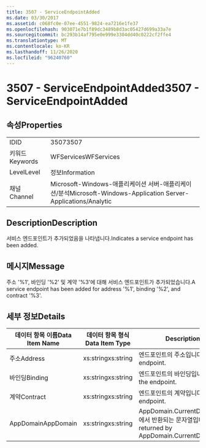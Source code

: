 ```yaml
---
title: 3507 - ServiceEndpointAdded
ms.date: 03/30/2017
ms.assetid: c068fc0e-07ee-4551-9824-ea7216e1fe37
ms.openlocfilehash: 903071e7b1f89dc3489b8d3ac05427d699a33a7e
ms.sourcegitcommit: bc293b14af795e0e999e3304dd40c0222cf2ffe4
ms.translationtype: MT
ms.contentlocale: ko-KR
ms.lasthandoff: 11/26/2020
ms.locfileid: "96240760"
---
```

# <a name="3507---serviceendpointadded"></a><span data-ttu-id="de92f-102">3507 - ServiceEndpointAdded</span><span class="sxs-lookup"><span data-stu-id="de92f-102">3507 - ServiceEndpointAdded</span></span>

## <a name="properties"></a><span data-ttu-id="de92f-103">속성</span><span class="sxs-lookup"><span data-stu-id="de92f-103">Properties</span></span>  
  
|||  
|-|-|  
|<span data-ttu-id="de92f-104">ID</span><span class="sxs-lookup"><span data-stu-id="de92f-104">ID</span></span>|<span data-ttu-id="de92f-105">3507</span><span class="sxs-lookup"><span data-stu-id="de92f-105">3507</span></span>|  
|<span data-ttu-id="de92f-106">키워드</span><span class="sxs-lookup"><span data-stu-id="de92f-106">Keywords</span></span>|<span data-ttu-id="de92f-107">WFServices</span><span class="sxs-lookup"><span data-stu-id="de92f-107">WFServices</span></span>|  
|<span data-ttu-id="de92f-108">Level</span><span class="sxs-lookup"><span data-stu-id="de92f-108">Level</span></span>|<span data-ttu-id="de92f-109">정보</span><span class="sxs-lookup"><span data-stu-id="de92f-109">Information</span></span>|  
|<span data-ttu-id="de92f-110">채널</span><span class="sxs-lookup"><span data-stu-id="de92f-110">Channel</span></span>|<span data-ttu-id="de92f-111">Microsoft-Windows-애플리케이션 서버-애플리케이션/분석</span><span class="sxs-lookup"><span data-stu-id="de92f-111">Microsoft-Windows-Application Server-Applications/Analytic</span></span>|  
  
## <a name="description"></a><span data-ttu-id="de92f-112">Description</span><span class="sxs-lookup"><span data-stu-id="de92f-112">Description</span></span>  

 <span data-ttu-id="de92f-113">서비스 엔드포인트가 추가되었음을 나타냅니다.</span><span class="sxs-lookup"><span data-stu-id="de92f-113">Indicates a service endpoint has been added.</span></span>  
  
## <a name="message"></a><span data-ttu-id="de92f-114">메시지</span><span class="sxs-lookup"><span data-stu-id="de92f-114">Message</span></span>  

 <span data-ttu-id="de92f-115">주소 '%1', 바인딩 '%2' 및 계약 '%3'에 대해 서비스 엔드포인트가 추가되었습니다.</span><span class="sxs-lookup"><span data-stu-id="de92f-115">A service endpoint has been added for address '%1', binding '%2', and contract '%3'.</span></span>  
  
## <a name="details"></a><span data-ttu-id="de92f-116">세부 정보</span><span class="sxs-lookup"><span data-stu-id="de92f-116">Details</span></span>  
  
|<span data-ttu-id="de92f-117">데이터 항목 이름</span><span class="sxs-lookup"><span data-stu-id="de92f-117">Data Item Name</span></span>|<span data-ttu-id="de92f-118">데이터 항목 형식</span><span class="sxs-lookup"><span data-stu-id="de92f-118">Data Item Type</span></span>|<span data-ttu-id="de92f-119">Description</span><span class="sxs-lookup"><span data-stu-id="de92f-119">Description</span></span>|  
|--------------------|--------------------|-----------------|  
|<span data-ttu-id="de92f-120">주소</span><span class="sxs-lookup"><span data-stu-id="de92f-120">Address</span></span>|<span data-ttu-id="de92f-121">xs:string</span><span class="sxs-lookup"><span data-stu-id="de92f-121">xs:string</span></span>|<span data-ttu-id="de92f-122">엔드포인트의 주소입니다.</span><span class="sxs-lookup"><span data-stu-id="de92f-122">The address of the endpoint.</span></span>|  
|<span data-ttu-id="de92f-123">바인딩</span><span class="sxs-lookup"><span data-stu-id="de92f-123">Binding</span></span>|<span data-ttu-id="de92f-124">xs:string</span><span class="sxs-lookup"><span data-stu-id="de92f-124">xs:string</span></span>|<span data-ttu-id="de92f-125">엔드포인트의 바인딩입니다.</span><span class="sxs-lookup"><span data-stu-id="de92f-125">The binding of the endpoint.</span></span>|  
|<span data-ttu-id="de92f-126">계약</span><span class="sxs-lookup"><span data-stu-id="de92f-126">Contract</span></span>|<span data-ttu-id="de92f-127">xs:string</span><span class="sxs-lookup"><span data-stu-id="de92f-127">xs:string</span></span>|<span data-ttu-id="de92f-128">엔드포인트의 계약입니다.</span><span class="sxs-lookup"><span data-stu-id="de92f-128">The contract of the endpoint.</span></span>|  
|<span data-ttu-id="de92f-129">AppDomain</span><span class="sxs-lookup"><span data-stu-id="de92f-129">AppDomain</span></span>|<span data-ttu-id="de92f-130">xs:string</span><span class="sxs-lookup"><span data-stu-id="de92f-130">xs:string</span></span>|<span data-ttu-id="de92f-131">AppDomain.CurrentDomain.FriendlyName에서 반환되는 문자열입니다.</span><span class="sxs-lookup"><span data-stu-id="de92f-131">The string returned by AppDomain.CurrentDomain.FriendlyName.</span></span>|
